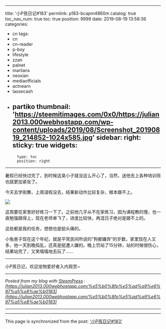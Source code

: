 
---
title: '小P孩日记#183'
permlink: p183-bcapm4860m
catalog: true
toc_nav_num: true
toc: true
position: 9999
date: 2019-08-19 13:58:36
categories:
- cn
tags:
- cn
- cn-reader
- p-boy
- lifestyle
- zzan
- palnet
- marlians
- neoxian
- mediaofficials
- actnearn
- lassecash
- partiko
thumbnail: 'https://steemitimages.com/0x0/https://julian2013.000webhostapp.com/wp-content/uploads/2019/08/Screenshot_20190819_214852-1024x585.jpg'
sidebar:
    right:
        sticky: true
widgets:
    -
        type: toc
        position: right
---


暑假已经快过完了，到时候这臭小子就没这么开心了，当然，送他去上各种培训班也就更加紧张了。

今天去学街舞，上周请假没去，结果新动作比较复杂，根本跟不上。

![](https://steemitimages.com/0x0/https://julian2013.000webhostapp.com/wp-content/uploads/2019/08/Screenshot_20190819_214852-1024x585.jpg)

这周要在家里好好练习一下了。之前他几乎从不在家练习，因为课程教的慢，也一直勉强跟得上，现在老师单飞了，进度比较快，再混日子绝对是跟不上的。

这些都是我的任务，想想也是挺头痛的。

小兔崽子现在这个年纪，就是平常民间所说的“狗都嫌弃”的岁数，家里现在人又多，他一天到晚捣乱，还真是挺遭人嫌的。晚上罚站了15分钟，站的时候很伤心，结果站完了，又笑嘻嘻地去玩了……

***

小P孩日记，欢迎宠物爱好者入内观赏~

 

---

_Posted from my blog with [SteemPress](https://wordpress.org/plugins/steempress/) : [https://julian2013.000webhostapp.com/%e5%b0%8fp%e5%ad%a9%e6%97%a5%e8%ae%b0183](https://julian2013.000webhostapp.com/%e5%b0%8fp%e5%ad%a9%e6%97%a5%e8%ae%b0183)_

---

- - -

This page is synchronized from the post: ['小P孩日记#183'](https://steemit.com/@julian2013/p183-bcapm4860m)
